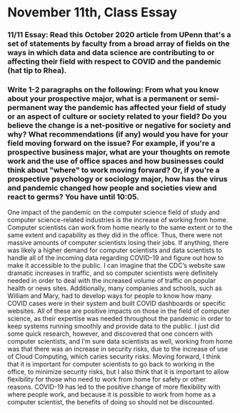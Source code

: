 # November 11th, Class Essay

### 11/11 Essay: Read this October 2020 article from UPenn that's a set of statements by faculty from a broad array of fields on the ways in which data and data science are contributing to or affecting their field with respect to COVID and the pandemic (hat tip to Rhea).
### Write 1-2 paragraphs on the following: From what you know about your prospective major, what is a permanent or semi-permanent way the pandemic has affected your field of study or an aspect of culture or society related to your field? Do you believe the change is a net-positive or negative for society and why? What recommendations (if any) would you have for your field moving forward on the issue? For example, if you're a prospective business major, what are your thoughts on remote work and the use of office spaces and how businesses could think about "where" to work moving forward? Or, if you're a prospective psychology or sociology major, how has the virus and pandemic changed how people and societies view and react to germs? You have until 10:05.

One impact of the pandemic on the computer science field of study and computer science-related industries is the increase of working from home. Computer scientists can work from home nearly to the same extent or to the same extent and capability as they did in the office. Thus, there were not massive amounts of computer scientists losing their jobs. If anything, there was likely a higher demand for computer scientists and data scientists to handle all of the incoming data regarding COVID-19 and figure out how to make it accessible to the public. I can imagine that the CDC’s website saw dramatic increases in traffic, and so computer scientists were definitely needed in order to deal with the increased volume of traffic on popular health or news sites. Additionally, many companies and schools, such as William and Mary, had to develop ways for people to know how many COVID cases were in their system and built COVID dashboards or specific websites. All of these are positive impacts on those in the field of computer science, as their expertise was needed throughout the pandemic in order to keep systems running smoothly and provide data to the public. I just did some quick research, however, and discovered that one concern with computer scientists, and I’m sure data scientists as well, working from home was that there was an increase in security risks, due to the increase of use of Cloud Computing, which caries security risks. Moving forward, I think that it is important for computer scientists to go back to working in the office, to minimize security risks, but I also think that it is important to allow flexibility for those who need to work from home for safety or other reasons. COVID-19 has led to the positive change of more flexibility with where people work, and because it is possible to work from home as a computer scientist, the benefits of doing so should not be discounted. 
